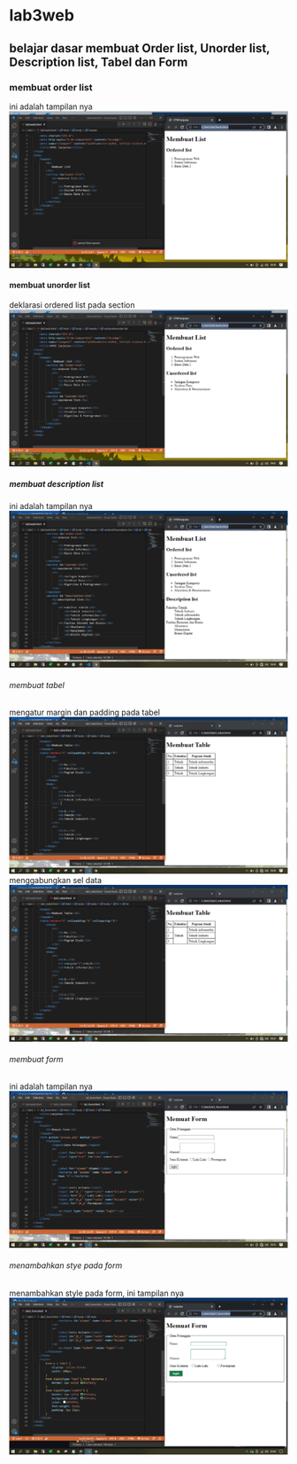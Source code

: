 # lab3web
## belajar dasar membuat Order list, Unorder list, Description list, Tabel dan Form

### membuat order list
ini adalah tampilan nya
![gambar 1](Screenshot1.png)

#### membuat unorder list
deklarasi ordered list pada section
![gambar 2](Screenshot2.png)

##### membuat description list
ini adalah tampilan nya
![gambar 3](Screenshot3.png)

###### membuat tabel
mengatur margin dan padding pada tabel
![gambar 4](Screenshot4.png)
menggabungkan sel data
![gambar 5](Screenshot5.png)

###### membuat form
ini adalah tampilan nya
![gambar 6](Screenshot6.png)

###### menambahkan stye pada form
menambahkan style pada form, ini tampilan nya
![gambar 7](Screenshot7.png)
